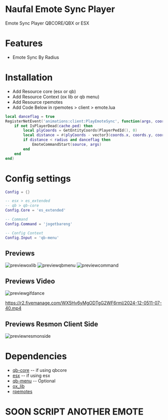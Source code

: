 # Naufal Emote Sync Player

Emote Sync Player QBCORE/QBX or ESX

# Features 
- Emote Sync By Radius

# Installation
- Add Resource core (esx or qb)
- Add Resource Context (ox lib or qb menu)
- Add Resource rpemotes
- Add Code Below in rpemotes > client > emote.lua
```lua
local danceflag = true
RegisterNetEvent('animations:client:PlayEmoteSync', function(args, coords, radius)
    if not IsPlayerDead(cache.ped) then
        local plyCoords = GetEntityCoords(PlayerPedId(), 0)
        local distance = #(plyCoords - vector3(coords.x, coords.y, coords.z))
        if distance < radius and danceflag then
            EmoteCommandStart(source, args)
        end
    end
end)
```

# Config settings

```lua
Config = {}

-- esx > es_extended
-- qb > qb-core
Config.Core = 'es_extended'

-- Command
Config.Command = 'jogetbareng'

-- Config Context 
Config.Input = 'qb-menu'
```

## Previews 

![previewoxlib](https://r2.fivemanage.com/WX5Hv6yMgODTgG2WF6rml/config_emotesync_ox_lib.png)
![previewqbmenu](https://r2.fivemanage.com/WX5Hv6yMgODTgG2WF6rml/config_emotesync_qb_menu.png)
![previewcommand](https://r2.fivemanage.com/WX5Hv6yMgODTgG2WF6rml/previewcommand.png)

## Previews Video

![previewgifdance](https://r2.fivemanage.com/WX5Hv6yMgODTgG2WF6rml/PreviewJoget.gif)

https://r2.fivemanage.com/WX5Hv6yMgODTgG2WF6rml/2024-12-0511-07-40.mp4

## Previews Resmon Client Side

![previewresmonside](https://r2.fivemanage.com/WX5Hv6yMgODTgG2WF6rml/resmonside.png)

# Dependencies

- [qb-core](https://github.com/qbcore-framework/qb-core) -- if using qbcore
- [esx](https://github.com/esx-framework/esx_core) -- if using esx
- [qb-menu](https://github.com/qbcore-framework/qb-menu) -- Optional
- [ox_lib](https://github.com/overextended/ox_lib)
- [rpemotes](https://github.com/alberttheprince/rpemotes-reborn)

# SOON SCRIPT ANOTHER EMOTE